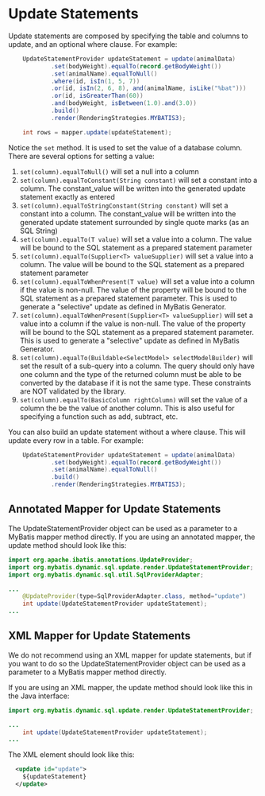 # Update Statements
Update statements are composed by specifying the table and columns to update, and an optional where clause.  For example:

```java
    UpdateStatementProvider updateStatement = update(animalData)
            .set(bodyWeight).equalTo(record.getBodyWeight())
            .set(animalName).equalToNull()
            .where(id, isIn(1, 5, 7))
            .or(id, isIn(2, 6, 8), and(animalName, isLike("%bat")))
            .or(id, isGreaterThan(60))
            .and(bodyWeight, isBetween(1.0).and(3.0))
            .build()
            .render(RenderingStrategies.MYBATIS3);

    int rows = mapper.update(updateStatement);
```

Notice the `set` method. It is used to set the value of a database column.  There are several options for setting a value:

1. `set(column).equalToNull()` will set a null into a column
2. `set(column).equalToConstant(String constant)` will set a constant into a column.  The constant_value will be written into the generated update statement exactly as entered
3. `set(column).equalToStringConstant(String constant)` will set a constant into a column.  The constant_value will be written into the generated update statement surrounded by single quote marks (as an SQL String)
4. `set(column).equalTo(T value)` will set a value into a column.  The value will be bound to the SQL statement as a prepared statement parameter
5. `set(column).equalTo(Supplier<T> valueSupplier)` will set a value into a column.  The value will be bound to the SQL statement as a prepared statement parameter
6. `set(column).equalToWhenPresent(T value)` will set a value into a column if the value is non-null.  The value of the property will be bound to the SQL statement as a prepared statement parameter.  This is used to generate a "selective" update as defined in MyBatis Generator.
7. `set(column).equalToWhenPresent(Supplier<T> valueSupplier)` will set a value into a column if the value is non-null.  The value of the property will be bound to the SQL statement as a prepared statement parameter.  This is used to generate a "selective" update as defined in MyBatis Generator.
8. `set(column).equalTo(Buildable<SelectModel> selectModelBuilder)` will set the result of a sub-query into a column.  The query should only have one column and the type of the returned column must be able to be converted by the database if it is not the same type. These constraints are NOT validated by the library.
9. `set(column).equalTo(BasicColumn rightColumn)` will set the value of a column the be the value of another column.  This is also useful for specifying a function such as add, subtract, etc.

You can also build an update statement without a where clause.  This will update every row in a table.
For example:

```java
    UpdateStatementProvider updateStatement = update(animalData)
            .set(bodyWeight).equalTo(record.getBodyWeight())
            .set(animalName).equalToNull()
            .build()
            .render(RenderingStrategies.MYBATIS3);
```

## Annotated Mapper for Update Statements

The UpdateStatementProvider object can be used as a parameter to a MyBatis mapper method directly.  If you
are using an annotated mapper, the update method should look like this:
  
```java
import org.apache.ibatis.annotations.UpdateProvider;
import org.mybatis.dynamic.sql.update.render.UpdateStatementProvider;
import org.mybatis.dynamic.sql.util.SqlProviderAdapter;

...
    @UpdateProvider(type=SqlProviderAdapter.class, method="update")
    int update(UpdateStatementProvider updateStatement);
...
```

## XML Mapper for Update Statements

We do not recommend using an XML mapper for update statements, but if you want to do so the UpdateStatementProvider object can be used as a parameter to a MyBatis mapper method directly.

If you are using an XML mapper, the update method should look like this in the Java interface:
  
```java
import org.mybatis.dynamic.sql.update.render.UpdateStatementProvider;

...
    int update(UpdateStatementProvider updateStatement);
...

```

The XML element should look like this:

```xml
  <update id="update">
    ${updateStatement}
  </update>
```
